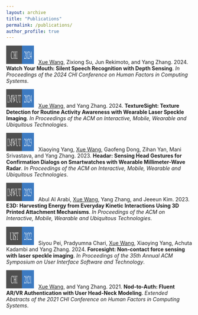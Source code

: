 ```yaml
---
layout: archive
title: "Publications"
permalink: /publications/
author_profile: true
---
```



<img src="/images/chi_2024.png" width="75" height="50" style="margin-right: 8px;"> <u>Xue Wang</u>, Zixiong Su, Jun Rekimoto, and Yang Zhang. 2024. <strong>Watch Your
Mouth: Silent Speech Recognition with Depth Sensing</strong>. <em>In Proceedings of the 2024 CHI Conference on Human Factors in Computing Systems</em>.

<img src="/images/IMWUT_2024.png" width="75" height="50" style="margin-right: 8px;"> <u>Xue Wang</u>, and Yang Zhang. 2024. <strong>TextureSight: Texture Detection
for Routine Activity Awareness with Wearable Laser Speckle Imaging</strong>. <em>In Proceedings of the ACM on Interactive, Mobile, Wearable and Ubiquitous Technologies</em>.

<img src="/images/imwut_2023.png" width="75" height="50" style="margin-right: 8px;"> Xiaoying Yang, <u>Xue Wang</u>, Gaofeng Dong, Zihan Yan, Mani Srivastava, and Yang Zhang. 2023. <strong>Headar: Sensing Head Gestures for Confirmation Dialogs on Smartwatches with Wearable Millimeter-Wave Radar</strong>. <em>In Proceedings of the ACM on Interactive, Mobile, Wearable and Ubiquitous Technologies</em>.

<img src="/images/imwut_2023.png" width="75" height="50" style="margin-right: 8px;"> Abul Al Arabi, <u>Xue Wang</u>, Yang Zhang, and Jeeeun Kim. 2023. <strong>E3D:
Harvesting Energy from Everyday Kinetic Interactions Using 3D Printed Attachment Mechanisms</strong>. <em>In Proceedings of the ACM on Interactive, Mobile, Wearable and Ubiquitous Technologies</em>.

<img src="/images/uist_2022.png" width="75" height="50" style="margin-right: 8px;"> Siyou Pei,  Pradyumna Chari, <u>Xue Wang</u>, Xiaoying Yang, Achuta Kadambi
and Yang Zhang. 2024. <strong>Forcesight: Non-contact force sensing with laser speckle imaging</strong>. <em>In Proceedings of the 35th Annual ACM Symposium on User Interface Software and Technology</em>.

<img src="/images/chi_2021.png" width="75" height="50" style="margin-right: 8px;"> <u>Xue Wang</u>, and Yang Zhang. 2021. <strong>Nod-to-Auth: Fluent AR/VR Authentication with User Head-Neck Modeling</strong>. <em>Extended Abstracts of the 2021 CHI Conference on Human Factors in Computing Systems</em>.
